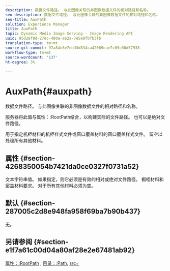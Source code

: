 ```yaml
---
description: 数据文件路径。 与此图像关联的非图像数据文件的相对路径和名称。
seo-description: 数据文件路径。 与此图像关联的非图像数据文件的相对路径和名称。
seo-title: AuxPath
solution: Experience Manager
title: AuxPath
topic: Dynamic Media Image Serving - Image Rendering API
uuid: 95d28f8d-27ec-480a-a62a-7e5e8fbfb3fb
translation-type: tm+mt
source-git-commit: 97a84e8e7edd3d834ca42069eae7c09c00d57938
workflow-type: tm+mt
source-wordcount: '137'
ht-degree: 3%

---
```



# AuxPath{#auxpath}

数据文件路径。 与此图像关联的非图像数据文件的相对路径和名称。

服务器将此值与属性：:RootPath结合，以构建实际的文件路径。 也可以是绝对文件路径。

用于指定机柜材料的机柜样式文件或窗口覆盖材料的窗口覆盖样式文件。 留空以处理所有其他材料。

## 属性 {#section-4268350054b7421da0ce0327f0731a52}

文本字符串值。 如果指定，则它必须是有效的相对或绝对文件路径。 橱柜材料和窗盖材料要求。 对于所有其他材料必须为空。

## 默认 {#section-287005c2d8e948fa958f69ba7b90b437}

无。

## 另请参阅 {#section-e1f7a61c00d04a80af28e2e67481ab92}

[属性：:RootPath](../../../../../ir-api/material-cat/image-rendering-api-ref/c-ir-material-catalog/c-ir-attributes-reference/r-ir-rootpath.md#reference-a4d7c96b62e14fcbad1740c702f160f3) , [目录：:Path](../../../../../ir-api/material-cat/image-rendering-api-ref/c-ir-material-catalog/c-ir-material-data-reference/r-ir-path.md#reference-59ebb624250a4965ad1737578a2ab590), [ src=](../../../../../ir-api/http-protocol/image-rendering-api-ref/c-ir-http-protocol-ref/c-ir-http-protocol-command-reference/r-ir-src.md#reference-62c98abad22149d68d405ed6aaff8272)
